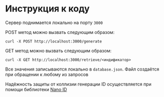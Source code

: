 # Инструкция к коду

Сервер поднимается локально на порту `3000`

POST метод можно вызвать следующим образом:
```
curl -X POST http://localhost:3000/generate
```

GET метод можно вызвать следующим образом:
```
curl -X GET http://localhost:3000/retrieve/<индификатор>
```

Все значения записываются локально в `database.json`. Файл создаётся при обращении к любому из запросов

Надёжность защиты от коллизии генерации ID осуществляется при помощи библиотеки [Nano ID](https://zelark.github.io/nano-id-cc/)
